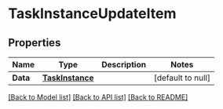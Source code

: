 # TaskInstanceUpdateItem

## Properties
Name | Type | Description | Notes
------------ | ------------- | ------------- | -------------
**Data** | [**TaskInstance**](TaskInstance.md) |  | [default to null]

[[Back to Model list]](../README.md#documentation-for-models) [[Back to API list]](../README.md#documentation-for-api-endpoints) [[Back to README]](../README.md)



